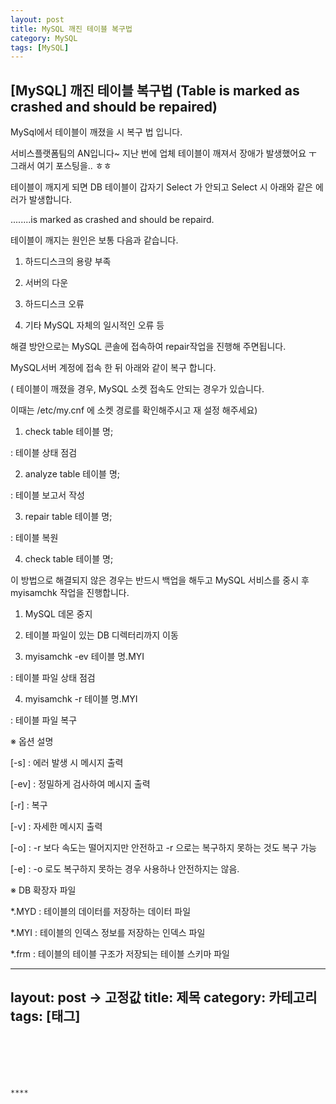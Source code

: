 ```yaml
---
layout: post
title: MySQL 깨진 테이블 복구법
category: MySQL
tags: [MySQL]
---
```


## [MySQL] 깨진 테이블 복구법 (Table is marked as crashed and should be repaired)

MySql에서 테이블이 깨졌을 시 복구 법 입니다.


서비스플랫폼팀의 AN입니다~
지난 번에 업체 테이블이 깨져서 장애가 발생했어요 ㅜ
그래서 여기 포스팅을.. ㅎㅎ


테이블이 깨지게 되면 DB 테이블이 갑자기 Select 가 안되고 Select 시 아래와 같은 에러가 발생합니다.


........is marked as crashed and should be repaird.




테이블이 깨지는 원인은 보통 다음과 같습니다.

1. 하드디스크의 용량 부족

2. 서버의 다운

3. 하드디스크 오류

4. 기타 MySQL 자체의 일시적인 오류 등





해결 방안으로는 MySQL 콘솔에 접속하여 repair작업을 진행해 주면됩니다.



MySQL서버 계정에 접속 한 뒤 아래와 같이 복구 합니다.

( 테이블이 깨졌을 경우, MySQL 소켓 접속도 안되는 경우가 있습니다.

이때는 /etc/my.cnf 에 소켓 경로를 확인해주시고 재 설정 해주세요)



1. check table 테이블 명;

: 테이블 상태 점검

2. analyze table 테이블 명;

: 테이블 보고서 작성

3. repair table 테이블 명;

: 테이블 복원

4. check table 테이블 명;





이 방법으로 해결되지 않은 경우는 반드시 백업을 해두고 MySQL 서비스를 중시 후 myisamchk 작업을 진행합니다.



1. MySQL 데몬 중지

2. 테이블 파일이 있는 DB 디렉터리까지 이동

3. myisamchk -ev 테이블 명.MYI

: 테이블 파일 상태 점검

4. myisamchk -r 테이블 명.MYI

: 테이블 파일 복구





※ 옵션 설명

[-s] : 에러 발생 시 메시지 출력

[-ev] : 정밀하게 검사하여 메시지 출력

[-r] : 복구

[-v] : 자세한 메시지 출력

[-o] : -r 보다 속도는 떨어지지만 안전하고 -r 으로는 복구하지 못하는 것도 복구 가능

[-e] : -o 로도 복구하지 못하는 경우 사용하나 안전하지는 않음.



※ DB 확장자 파일

*.MYD : 테이블의 데이터를 저장하는 데이터 파일

*.MYI : 테이블의 인덱스 정보를 저장하는 인덱스 파일

*.frm : 테이블의 테이블 구조가 저장되는 테이블 스키마 파일

---
layout: post -> 고정값
title: 제목
category: 카테고리
tags: [태그]
---

```






****